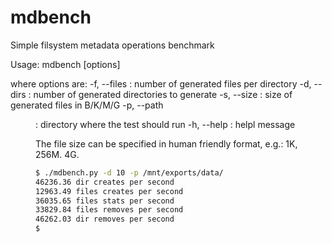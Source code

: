 mdbench
=======

Simple filsystem metadata operations benchmark

Usage: mdbench [options]

  where options are:
    -f, --files <N>  : number of generated files per directory
    -d, --dirs  <N>  : number of generated directories to generate
    -s, --size  <N>  : size of generated files in B/K/M/G
    -p, --path <dir> : directory where the test should run
    -h, --help       : helpl message

The file size can be specified in human friendly format, e.g.: 1K, 256M. 4G.

```sh
$ ./mdbench.py -d 10 -p /mnt/exports/data/
46236.36 dir creates per second
12963.49 files creates per second
36035.65 files stats per second
33829.84 files removes per second
46262.03 dir removes per second
$
```
